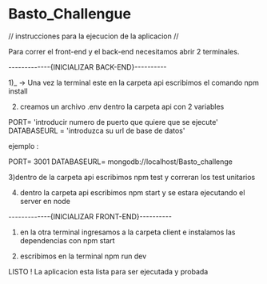 # Basto_Challengue

// instrucciones para la ejecucion de la aplicacion //

Para correr el front-end y el back-end necesitamos abrir 2 terminales.


-------------{INICIALIZAR BACK-END}----------

1)_  -> Una vez la terminal este en la carpeta api escribimos el comando npm install

2) creamos un archivo .env dentro la carpeta api con 2 variables

PORT= 'introducir numero de puerto que quiere que se ejecute'
DATABASEURL = 'introduzca su url de base de datos'

ejemplo : 

PORT= 3001
DATABASEURL= mongodb://localhost/Basto_challenge

3)dentro de la carpeta api escribimos npm test y correran los test unitarios 

4) dentro la carpeta api escribimos npm start y se estara ejecutando el server en node


-------------{INICIALIZAR FRONT-END}----------

1) en la otra terminal ingresamos a la carpeta client e instalamos las dependencias con npm start 

2) escribimos en la terminal npm run dev 

 LISTO ! La aplicacion esta lista para ser ejecutada y probada 